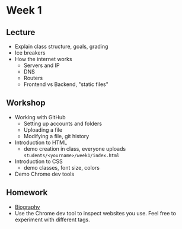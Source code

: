 # Week 1

## Lecture

- Explain class structure, goals, grading
- Ice breakers
- How the internet works
  - Servers and IP
  - DNS
  - Routers
  - Frontend vs Backend, "static files"

## Workshop

- Working with GitHub
  - Setting up accounts and folders
  - Uploading a file
  - Modifying a file, git history
- Introduction to HTML
  - demo creation in class, everyone uploads `students/<yourname>/week1/index.html`
- Introduction to CSS
  - demo classes, font size, colors
- Demo Chrome dev tools

## Homework

- [Biography](/homework/biography)
- Use the Chrome dev tool to inspect websites you use. Feel free to experiment with different tags.
